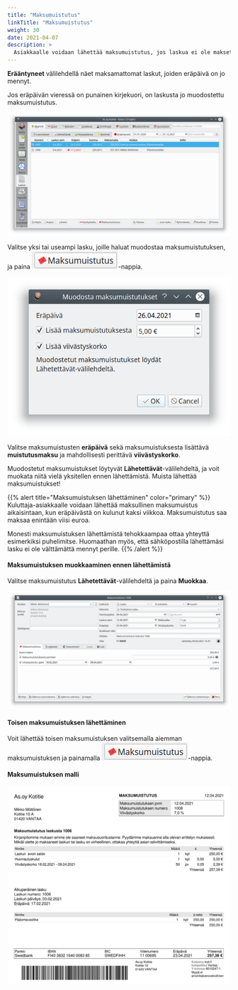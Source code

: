 ```yaml
---
title: "Maksumuistutus"
linkTitle: "Maksumuistutus"
weight: 30
date: 2021-04-07
description: >
  Asiakkaalle voidaan lähettää maksumuistutus, jos laskua ei ole maksettu ajoissa
---
```


**Erääntyneet** välilehdellä näet maksamattomat laskut, joiden eräpäivä on jo mennyt.

Jos eräpäivän vieressä on punainen kirjekuori, on laskusta jo muodostettu maksumuistutus.

![Erääntyneiden lista](eraantyneet.png)

Valitse yksi tai useampi lasku, joille haluat muodostaa maksumuistutuksen, ja paina ![**Maksumuistutus**](muistutusnappi.png)-nappia.

![Maksumuistutuksen muodostaminen](muodosta.png)

Valitse maksumuistusten **eräpäivä** sekä maksumuistuksesta lisättävä **muistutusmaksu** ja mahdollisesti perittävä **viivästyskorko**.

Muodostetut maksumuistukset löytyvät **Lähetettävät**-välilehdeltä, ja voit muokata niitä vielä yksitellen ennen lähettämistä. Muista lähettää maksumuistukset!

{{% alert title="Maksumuistuksen lähettäminen" color="primary" %}}
Kuluttaja-asiakkaalle voidaan lähettää maksullinen maksumuistus aikaisintaan, kun eräpäivästä on kulunut kaksi viikkoa. Maksumuistutus saa maksaa enintään viisi euroa.

Monesti maksumuistuksen lähettämistä tehokkaampaa ottaa yhteyttä esimerkiksi puhelimitse. Huomaathan myös, että sähköpostilla lähettämäsi lasku ei ole välttämättä mennyt perille.
{{% /alert %}}

#### Maksumuistuksen muokkaaminen ennen lähettämistä

Valitse maksumuistutus **Lähetettävät**-välilehdeltä ja paina **Muokkaa**.

![Maksumuistutuksen muokkaaminen](muokkaaminen.png)

#### Toisen maksumuistuksen lähettäminen

Voit lähettää toisen maksumuistuksen valitsemalla aiemman maksumuistuksen ja painamalla ![**Maksumuistutus**](muistutusnappi.png)-nappia.

#### Maksumuistuksen malli

![Esimerkkimaksumuistutus](malli.png)
